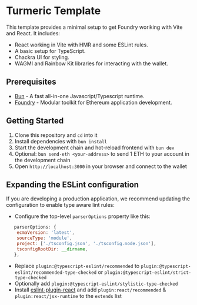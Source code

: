 # Turmeric Template

This template provides a minimal setup to get Foundry woriking with Vite and React. It includes:

- React working in Vite with HMR and some ESLint rules.
- A basic setup for TypeScript.
- Chackra UI for styling.
- WAGMI and Rainbow Kit libraries for interacting with the wallet.


## Prerequisites

- [Bun](https://bun.sh/) - A fast all-in-one Javascript/Typescript runtime.
- [Foundry](https://getfoundry.sh/) - Modular toolkit for Ethereum application development.

## Getting Started

1. Clone this repository and `cd` into it
2. Install dependencies with `bun install`
3. Start the development chain and hot-reload frontend with `bun dev`
4. Optional: `bun send-eth <your-address>` to send 1 ETH to your account in the development chain
5. Open `http://localhost:3000` in your browser and connect to the wallet

## Expanding the ESLint configuration

If you are developing a production application, we recommend updating the configuration to enable type aware lint rules:

- Configure the top-level `parserOptions` property like this:

```js
   parserOptions: {
    ecmaVersion: 'latest',
    sourceType: 'module',
    project: ['./tsconfig.json', './tsconfig.node.json'],
    tsconfigRootDir: __dirname,
   },
```

- Replace `plugin:@typescript-eslint/recommended` to `plugin:@typescript-eslint/recommended-type-checked` or `plugin:@typescript-eslint/strict-type-checked`
- Optionally add `plugin:@typescript-eslint/stylistic-type-checked`
- Install [eslint-plugin-react](https://github.com/jsx-eslint/eslint-plugin-react) and add `plugin:react/recommended` & `plugin:react/jsx-runtime` to the `extends` list
